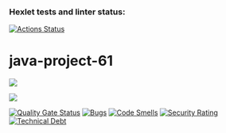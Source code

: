 ### Hexlet tests and linter status:
[![Actions Status](https://github.com/gambit328/java-project-61/actions/workflows/hexlet-check.yml/badge.svg)](https://github.com/gambit328/java-project-61/actions)

# java-project-61
<a href="https://asciinema.org/a/NjUnv92iTyGMrgHvGSud0TEB5" target="_blank"><img src="https://asciinema.org/a/NjUnv92iTyGMrgHvGSud0TEB5.svg" /></a>

<a href="https://asciinema.org/a/tiibqNH0qKokctdYkjfR8it90" target="_blank"><img src="https://asciinema.org/a/tiibqNH0qKokctdYkjfR8it90.svg" /></a>

[![Quality Gate Status](https://sonarcloud.io/api/project_badges/measure?project=gambit328_java-project-61&metric=alert_status)](https://sonarcloud.io/summary/new_code?id=gambit328_java-project-61)
[![Bugs](https://sonarcloud.io/api/project_badges/measure?project=gambit328_java-project-61&metric=bugs)](https://sonarcloud.io/summary/new_code?id=gambit328_java-project-61)
[![Code Smells](https://sonarcloud.io/api/project_badges/measure?project=gambit328_java-project-61&metric=code_smells)](https://sonarcloud.io/summary/new_code?id=gambit328_java-project-61)
[![Security Rating](https://sonarcloud.io/api/project_badges/measure?project=gambit328_java-project-61&metric=security_rating)](https://sonarcloud.io/summary/new_code?id=gambit328_java-project-61)
[![Technical Debt](https://sonarcloud.io/api/project_badges/measure?project=gambit328_java-project-61&metric=sqale_index)](https://sonarcloud.io/summary/new_code?id=gambit328_java-project-61)
